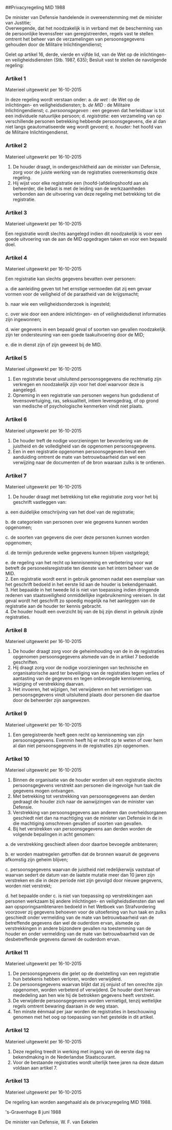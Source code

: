 <meta http-equiv='Content-Type' content='text/html; charset=utf-8' />

##Privacyregeling MID 1988

De minister van Defensie handelende in overeenstemming met de minister van Justitie;  
Overwegende, dat het noodzakelijk is in verband met de bescherming van de persoonlijke levenssfeer van geregistreerden, regels vast te stellen omtrent het beheer van de verzamelingen van persoonsgegevens gehouden door de Militaire Inlichtingendienst;

Gelet op artikel 16, derde, vierde en vijfde lid, van de Wet op de inlichtingen- en veiligheidsdiensten (Stb. 1987, 635);
Besluit vast te stellen de navolgende regeling:    

### Artikel  1  
Materieel uitgewerkt per 16-10-2015 

In deze regeling wordt verstaan onder: a. *de wet*   : de Wet op de inlichtingen- en veiligheidsdiensten;  b. *de MID*   : de Militaire Inlichtingendienst;  c. *persoonsgegeven*   : een gegeven dat herleidbaar is tot een individuele natuurlijke persoon;  d. *registratie:*   een verzameling van op verschillende personen betrekking hebbende persoonsgegevens, die al dan niet langs geautomatiseerde weg wordt gevoerd;  e. *houder:*   het hoofd van de Militaire Inlichtingendienst.   

### Artikel  2  
Materieel uitgewerkt per 16-10-2015 

1.  De houder draagt, in ondergeschiktheid aan de minister van Defensie, zorg voor de juiste werking van de registraties overeenkomstig deze regeling.   
2.  Hij wijst voor elke registratie een (hoofd-)afdelingshoofd aan als beheerder, die belast is met de leiding van de werkzaamheden verbonden aan de uitvoering van deze regeling met betrekking tot die registratie.  

### Artikel  3  
Materieel uitgewerkt per 16-10-2015 

Een registratie wordt slechts aangelegd indien dit noodzakelijk is voor een goede uitvoering van de aan de MID opgedragen taken en voor een bepaald doel. 

### Artikel  4  
Materieel uitgewerkt per 16-10-2015 

Een registratie kan slechts gegevens bevatten over personen: 

a. die aanleiding geven tot het ernstige vermoeden dat zij een gevaar vormen voor de veiligheid of de paraatheid van de krijgsmacht; 

b. naar wie een veiligheidsonderzoek is ingesteld; 

c. over wie door een andere inlichtingen- en of veiligheidsdienst informaties zijn ingewonnen; 

d. wier gegevens in een bepaald geval of soorten van gevallen noodzakelijk zijn ter ondersteuning van een goede taakuitvoering door de MID; 

e. die in dienst zijn of zijn geweest bij de MID.  

### Artikel  5  
Materieel uitgewerkt per 16-10-2015 

1.  Een registratie bevat uitsluitend persoonsgegevens die rechtmatig zijn verkregen en noodzakelijk zijn voor het doel waarvoor deze is aangelegd.   
2.  Opneming in een registratie van personen wegens hun godsdienst of levensovertuiging, ras, seksualiteit, intiem levensgedrag, of op grond van medische of psychologische kenmerken vindt niet plaats.  

### Artikel  6  
Materieel uitgewerkt per 16-10-2015 

1.  De houder treft de nodige voorzieningen ter bevordering van de juistheid en de volledigheid van de opgenomen persoonsgegevens.   
2.  Een in een registratie opgenomen persoonsgegeven bevat een aanduiding omtrent de mate van betrouwbaarheid dan wel een verwijzing naar de documenten of de bron waaraan zulks is te ontlenen.  

### Artikel  7  
Materieel uitgewerkt per 16-10-2015 

1.  De houder draagt met betrekking tot elke registratie zorg voor het bij geschrift vastleggen van: 

a. een duidelijke omschrijving van het doel van de registratie; 

b. de categorieën van personen over wie gegevens kunnen worden opgenomen; 

c. de soorten van gegevens die over deze personen kunnen worden opgenomen; 

d. de termijn gedurende welke gegevens kunnen blijven vastgelegd; 

e. de regeling van het recht op kennisneming en verbetering voor wat betreft de personeelsregistratie ten dienste van het intern beheer van de MID.    
2.  Een registratie wordt eerst in gebruik genomen nadat een exemplaar van het geschrift bedoeld in het eerste lid aan de houder is bekendgemaakt.   
3.  Het bepaalde in het tweede lid is niet van toepassing indien dringende redenen van staatsveiligheid onmiddellijke ingebruikneming vereisen. In dat geval wordt het geschrift zo spoedig mogelijk na het aanleggen van de registratie aan de houder ter kennis gebracht.   
4.  De houder houdt een overzicht bij van de bij zijn dienst in gebruik zijnde registraties.  

### Artikel  8  
Materieel uitgewerkt per 16-10-2015 

1.  De houder draagt zorg voor de geheimhouding van de in de registraties opgenomen persoonsgegevens alsmede van de in artikel 7 bedoelde geschriften.   
2.  Hij draagt zorg voor de nodige voorzieningen van technische en organisatorische aard ter beveiliging van de registraties tegen verlies of aantasting van de gegevens en tegen onbevoegde kennisneming, wijziging of verstrekking daarvan.   
3.  Het invoeren, het wijzigen, het verwijderen en het vernietigen van persoonsgegevens vindt uitsluitend plaats door personen die daartoe door de beheerder zijn aangewezen.  

### Artikel  9  
Materieel uitgewerkt per 16-10-2015 

1.  Een geregistreerde heeft geen recht op kennisneming van zijn persoonsgegevens. Evenmin heeft hij er recht op te weten of over hem al dan niet persoonsgegevens in de registraties zijn opgenomen.  

### Artikel  10  
Materieel uitgewerkt per 16-10-2015 

1.  Binnen de organisatie van de houder worden uit een registratie slechts persoonsgegevens verstrekt aan personen die ingevolge hun taak die gegevens mogen ontvangen.   
2.  Met betrekking tot verstrekking van persoonsgegevens aan derden gedraagt de houder zich naar de aanwijzingen van de minister van Defensie.   
3.  Verstrekking van persoonsgegevens aan anderen dan overheidsorganen geschiedt niet dan na machtiging van de minister van Defensie in de in die machtiging omschreven gevallen of soorten van gevallen.   
4.  Bij het verstrekken van persoonsgegevens aan derden worden de volgende bepalingen in acht genomen: 

a. de verstrekking geschiedt alleen door daartoe bevoegde ambtenaren; 

b. er worden maatregelen getroffen dat de bronnen waaruit de gegevens afkomstig zijn geheim blijven; 

c. persoonsgegevens waarvan de juistheid niet redelijkerwijs vaststaat of waarvan sedert de datum van de laatste mutatie meer dan 10 jaren zijn verstreken en die in deze periode niet zijn gevolgd door nieuwe gegevens, worden niet verstrekt; 

d. het bepaalde onder c. is niet van toepassing op verstrekkingen aan personen werkzaam bij andere inlichtingen- en veiligheidsdiensten dan wel aan opsporingsambtenaren bedoeld in het Wetboek van Strafvordering voorzover zij gegevens behoeven voor de uitoefening van hun taak en zulks geschiedt onder vermelding van de mate van betrouwbaarheid van de betreffende gegevens dan wel de ouderdom ervan, alsmede op verstrekkingen in andere bijzondere gevallen na toestemming van de houder en onder vermelding van de mate van betrouwbaarheid van de desbetreffende gegevens danwel de ouderdom ervan.   

### Artikel  11  
Materieel uitgewerkt per 16-10-2015 

1.  De persoonsgegevens die gelet op de doelstelling van een registratie hun betekenis hebben verloren, worden verwijderd.   
2.  De persoonsgegevens waarvan blijkt dat zij onjuist of ten onrechte zijn opgenomen, worden verbeterd of verwijderd. De houder doet hiervan mededeling aan hen wie hij de betrokken gegevens heeft verstrekt.   
3.  De verwijderde persoonsgegevens worden vernietigd, tenzij wettelijke regels omtrent bewaring daaraan in de weg staan.   
4.  Ten minste éénmaal per jaar worden de registraties in beschouwing genomen met het oog op toepassing van het gestelde in dit artikel.  

### Artikel  12  
Materieel uitgewerkt per 16-10-2015 

1.  Deze regeling treedt in werking met ingang van de eerste dag na bekendmaking in de Nederlandse Staatscourant.   
2.  Voor de bestaande registraties wordt uiterlijk twee jaren na deze datum voldaan aan artikel 7.  

### Artikel  13  
Materieel uitgewerkt per 16-10-2015 

De regeling kan worden aangehaald als de privacyregeling MID 1988. 

's-Gravenhage 
8 juni 1988    

De 
minister van Defensie, 
W. F. van Eekelen      

